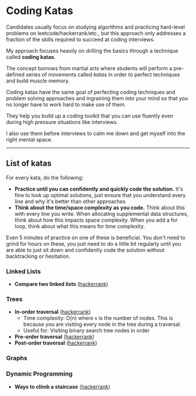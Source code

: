  # Coding Katas

Candidates usually focus on studying algorithms and practicing hard-level problems on leetcode/hackerrank/etc., but this approach only addresses a fraction of the skills required to succeed at coding interviews. 

My approach focuses heavily on drilling the basics through a technique called **coding katas**.

The concept borrows from martial arts where students will perform a pre-defined series of movements called *katas* in order to perfect techniques and build muscle memory.

Coding katas have the same goal of perfecting coding techniques and problem solving approaches and ingraining them into your mind so that you no longer have to work hard to make use of them.

They help you build up a coding toolkit that you can use fluently even during high pressure situations like interviews.

I also use them before interviews to calm me down and get myself into the right mental space.

----

## List of katas

For every kata, do the following:
* **Practice until you can confidently and quickly code the solution.** It's fine to look up optimal solutions, just ensure that you understand every line and why it's better than other approaches
* **Think about the time/space complexity as you code.** Think about this with every line you write. When allocating supplemental data structures, think about how this impacts space complexity. When you add a for loop, think about what this means for time complexity.

Even 5 minutes of practice on one of these is beneficial. You don't need to grind for hours on these, you just need to do a little bit regularly until you are able to just sit down and confidently code the solution without backtracking or hesitation.

### Linked Lists
* **Compare two linked lists** ([hackerrank](https://www.hackerrank.com/challenges/compare-two-linked-lists/problem))

### Trees
* **In-order traversal** ([hackerrank](https://www.hackerrank.com/challenges/tree-inorder-traversal/problem))
  * Time complexity: O(n) where `n` is the number of nodes. This is because you are visiting every node in the tree during a traversal.
  * Useful for: Visiting binary search tree nodes in order
* **Pre-order traversal** ([hackerrank](https://www.hackerrank.com/challenges/tree-preorder-traversal/problem))
* **Post-order traversal** ([hackerrank](https://www.hackerrank.com/challenges/tree-postorder-traversal/problem))

### Graphs

### Dynamic Programming
* **Ways to climb a staircase** ([hackerrank](https://www.hackerrank.com/challenges/ctci-recursive-staircase/problem))
